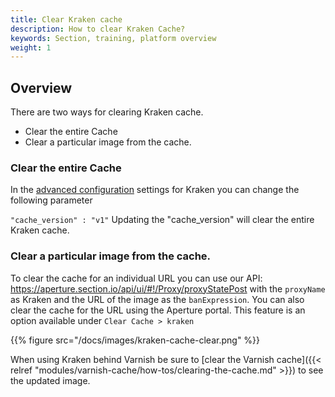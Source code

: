```yaml
---
title: Clear Kraken cache
description: How to clear Kraken Cache?
keywords: Section, training, platform overview
weight: 1
---
```



## Overview

There are two ways for clearing Kraken cache.

- Clear the entire Cache
- Clear a particular image from the cache.

### Clear the entire Cache

In the [advanced configuration](/docs/modules/kraken/reference/kraken-advanced-config/) settings for Kraken you can change the following parameter

`"cache_version" : "v1"`
Updating the "cache_version" will clear the entire Kraken cache.

### Clear a particular image from the cache.

To clear the cache for an individual URL you can use our API: https://aperture.section.io/api/ui/#!/Proxy/proxyStatePost with the `proxyName` as Kraken and the URL of the image as the `banExpression`.
You can also clear the cache for the URL using the Aperture portal. This feature is an option available under `Clear Cache > kraken`

{{% figure src="/docs/images/kraken-cache-clear.png" %}}

When using Kraken behind Varnish be sure to [clear the Varnish cache]({{< relref "modules/varnish-cache/how-tos/clearing-the-cache.md" >}})  to see the updated image.
